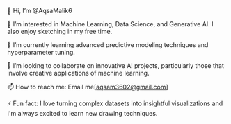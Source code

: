 👋 Hi, I’m @AqsaMalik6

👀 I’m interested in Machine Learning, Data Science, and Generative AI. I also enjoy sketching in my free time.

🌱 I’m currently learning advanced predictive modeling techniques and hyperparameter tuning.

💞️ I’m looking to collaborate on innovative AI projects, particularly those that involve creative applications of machine learning.

📫 How to reach me: Email me[aqsam3602@gmail.com]

⚡ Fun fact: I love turning complex datasets into insightful visualizations and I'm always excited to learn new drawing techniques.
